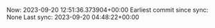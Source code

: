 Now: 2023-09-20 12:51:36.373904+00:00 Earliest commit since sync: None Last sync: 2023-09-20 04:48:22+00:00
